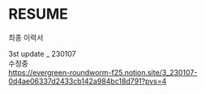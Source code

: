 # RESUME
최종 이력서

3st update _ 230107 <br>
수정중 <br>
https://evergreen-roundworm-f25.notion.site/3_230107-0d4ae06337d2433cb142a984bc18d791?pvs=4
